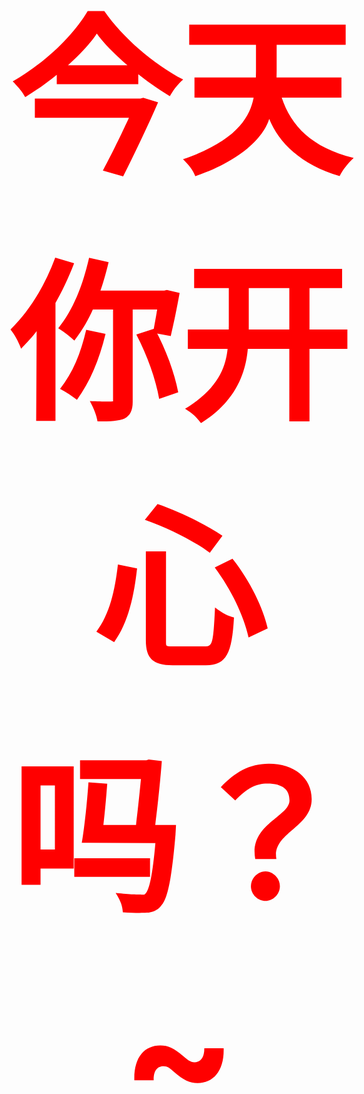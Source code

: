 
<html>
<head>
<meta http-equiv="Content-Type" content="text/html; charset=utf-8" />
<title>好像对你说</title>
<style type="text/css">
body {
	background-image: url(chifan.jpg);
	background-size:100% 100%;
	height:100%;
}
html{
	height:100%;
#biaobai {
	font-size: 136px;
	text-align:center;
	margin:140px;
	color:red;
}
div
{
animation:myfirst 5s;
-moz-animation:myfirst 5s; /* Firefox */
-webkit-animation:myfirst 5s; /* Safari and Chrome */
-o-animation:myfirst 5s; /* Opera */
}

@keyframes myfirst
{
from {opacity:0;}
to {opacity:100%;}
}

@-moz-keyframes myfirst /* Firefox */
{
from {opacity:0;}
to {opacity:100%;}
}

@-webkit-keyframes myfirst /* Safari and Chrome */
{
from {opacity:0;}
to {opacity:100%;}
}

@-o-keyframes myfirst /* Opera */
{
from {opacity:0;}
to {opacity:100%;}
}
</style></head>

<body id="biaobai">
<div> 
  <h1><strong>今天你开心吗？~</strong></h1>
</div>

</body>
</html>

